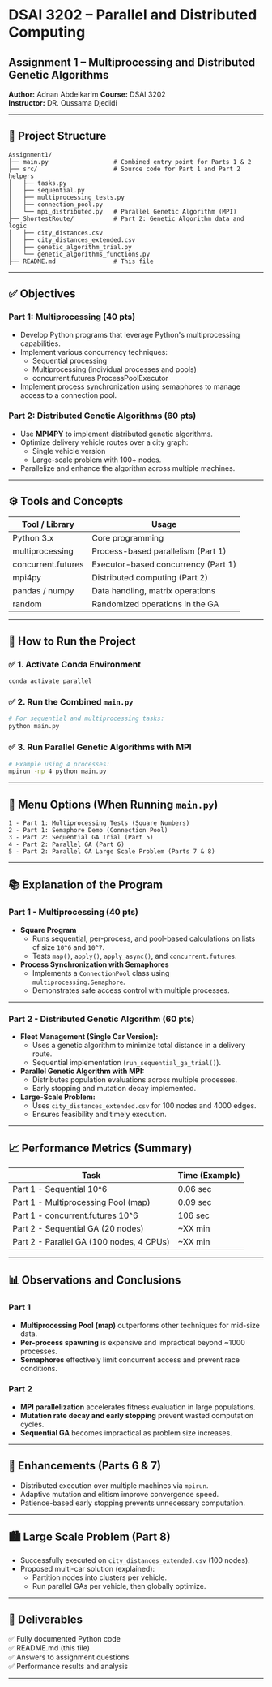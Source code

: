 
# DSAI 3202 – Parallel and Distributed Computing  
## **Assignment 1 – Multiprocessing and Distributed Genetic Algorithms**  
**Author:** Adnan Abdelkarim
**Course:** DSAI 3202  
**Instructor:** DR. Oussama Djedidi 

---

## 📁 Project Structure

```
Assignment1/
├── main.py                  # Combined entry point for Parts 1 & 2
├── src/                     # Source code for Part 1 and Part 2 helpers
│   ├── tasks.py
│   ├── sequential.py
│   ├── multiprocessing_tests.py
│   ├── connection_pool.py
│   └── mpi_distributed.py   # Parallel Genetic Algorithm (MPI)
├── ShortestRoute/           # Part 2: Genetic Algorithm data and logic
│   ├── city_distances.csv
│   ├── city_distances_extended.csv
│   ├── genetic_algorithm_trial.py
│   └── genetic_algorithms_functions.py
├── README.md                # This file
```

---

## ✅ Objectives

### Part 1: Multiprocessing (40 pts)
- Develop Python programs that leverage Python's multiprocessing capabilities.
- Implement various concurrency techniques:
  - Sequential processing
  - Multiprocessing (individual processes and pools)
  - concurrent.futures ProcessPoolExecutor
- Implement process synchronization using semaphores to manage access to a connection pool.

### Part 2: Distributed Genetic Algorithms (60 pts)
- Use **MPI4PY** to implement distributed genetic algorithms.
- Optimize delivery vehicle routes over a city graph:
  - Single vehicle version
  - Large-scale problem with 100+ nodes.
- Parallelize and enhance the algorithm across multiple machines.

---

## ⚙️ Tools and Concepts
| Tool / Library     | Usage                                  |
|--------------------|----------------------------------------|
| Python 3.x         | Core programming                      |
| multiprocessing    | Process-based parallelism (Part 1)    |
| concurrent.futures | Executor-based concurrency (Part 1)   |
| mpi4py             | Distributed computing (Part 2)        |
| pandas / numpy     | Data handling, matrix operations      |
| random             | Randomized operations in the GA       |

---

## 🚀 How to Run the Project

### ✅ 1. Activate Conda Environment  
```bash
conda activate parallel
```

### ✅ 2. Run the Combined `main.py`  
```bash
# For sequential and multiprocessing tasks:
python main.py
```

### ✅ 3. Run Parallel Genetic Algorithms with MPI  
```bash
# Example using 4 processes:
mpirun -np 4 python main.py
```

---

## 🧭 Menu Options (When Running `main.py`)

```
1 - Part 1: Multiprocessing Tests (Square Numbers)
2 - Part 1: Semaphore Demo (Connection Pool)
3 - Part 2: Sequential GA Trial (Part 5)
4 - Part 2: Parallel GA (Part 6)
5 - Part 2: Parallel GA Large Scale Problem (Parts 7 & 8)
```

---

## 📚 Explanation of the Program

### Part 1 - Multiprocessing (40 pts)
- **Square Program**
  - Runs sequential, per-process, and pool-based calculations on lists of size `10^6` and `10^7`.
  - Tests `map()`, `apply()`, `apply_async()`, and `concurrent.futures`.
- **Process Synchronization with Semaphores**
  - Implements a `ConnectionPool` class using `multiprocessing.Semaphore`.
  - Demonstrates safe access control with multiple processes.

---

### Part 2 - Distributed Genetic Algorithm (60 pts)
- **Fleet Management (Single Car Version):**
  - Uses a genetic algorithm to minimize total distance in a delivery route.
  - Sequential implementation (`run_sequential_ga_trial()`).
- **Parallel Genetic Algorithm with MPI:**
  - Distributes population evaluations across multiple processes.
  - Early stopping and mutation decay implemented.
- **Large-Scale Problem:**
  - Uses `city_distances_extended.csv` for 100 nodes and 4000 edges.
  - Ensures feasibility and timely execution.

---

## 📈 Performance Metrics (Summary)

| Task                                    | Time (Example) |
|-----------------------------------------|----------------|
| Part 1 - Sequential 10^6                | 0.06 sec       |
| Part 1 - Multiprocessing Pool (map)     | 0.09 sec       |
| Part 1 - concurrent.futures 10^6        | 106 sec        |
| Part 2 - Sequential GA (20 nodes)       | ~XX min        |
| Part 2 - Parallel GA (100 nodes, 4 CPUs)| ~XX min        |

---

## 📊 Observations and Conclusions

### Part 1
- **Multiprocessing Pool (map)** outperforms other techniques for mid-size data.
- **Per-process spawning** is expensive and impractical beyond ~1000 processes.
- **Semaphores** effectively limit concurrent access and prevent race conditions.

### Part 2
- **MPI parallelization** accelerates fitness evaluation in large populations.
- **Mutation rate decay and early stopping** prevent wasted computation cycles.
- **Sequential GA** becomes impractical as problem size increases.

---

## 🔧 Enhancements (Parts 6 & 7)
- Distributed execution over multiple machines via `mpirun`.
- Adaptive mutation and elitism improve convergence speed.
- Patience-based early stopping prevents unnecessary computation.

---

## 🏙️ Large Scale Problem (Part 8)
- Successfully executed on `city_distances_extended.csv` (100 nodes).
- Proposed multi-car solution (explained):
  - Partition nodes into clusters per vehicle.
  - Run parallel GAs per vehicle, then globally optimize.

---

## 📂 Deliverables  
✅ Fully documented Python code  
✅ README.md (this file)  
✅ Answers to assignment questions  
✅ Performance results and analysis  

---
